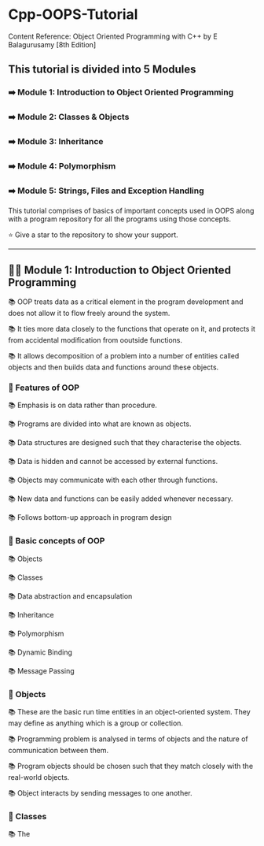 # Cpp-OOPS-Tutorial
Content Reference: Object Oriented Programming with C++ by E Balagurusamy [8th Edition]

## This tutorial is divided into 5 Modules

### ➡️ Module 1: Introduction to Object Oriented Programming 

### ➡️ Module 2: Classes & Objects

### ➡️ Module 3: Inheritance

### ➡️ Module 4: Polymorphism

### ➡️ Module 5: Strings, Files and Exception Handling

This tutorial comprises of basics of important concepts used in OOPS along with a program repository for all the programs using those concepts.

⭐ Give a star to the repository to show your support.

____________________________________________________________________________________________________________________________________________________

## 👨‍💻 Module 1: Introduction to Object Oriented Programming

📚 OOP treats data as a critical element in the program development and does not allow it to flow freely around the system.

📚 It ties more data closely to the functions that operate on it, and protects it from accidental modification from ooutside functions.

📚 It allows decomposition of a problem into a number of entities called objects and then builds data and functions around these objects.

### 💎 Features of OOP

📚 Emphasis is on data rather than procedure.

📚 Programs are divided into what are known as objects.

📚 Data structures are designed such that they characterise the objects.

📚 Data is hidden and cannot be accessed by external functions.

📚 Objects may communicate with each other through functions.

📚 New data and functions can be easily added whenever necessary.

📚 Follows bottom-up approach in program design

### 📙 Basic concepts of OOP

📚 Objects

📚 Classes 

📚 Data abstraction and encapsulation

📚 Inheritance

📚 Polymorphism

📚 Dynamic Binding

📚 Message Passing

### 📙 Objects

📚 These are the basic run time entities in an object-oriented system. They may define as anything which is a group or collection.

📚 Programming problem is analysed in terms of objects and the nature of communication between them.

📚 Program objects should be chosen such that they match closely with the real-world objects.

📚 Object interacts by sending messages to one another.

### 📙 Classes

📚 The 








